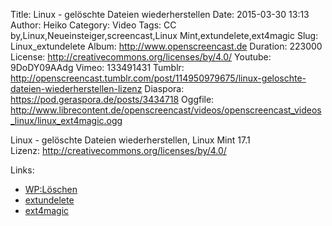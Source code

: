 Title: Linux - gelöschte Dateien wiederherstellen
Date: 2015-03-30 13:13
Author: Heiko
Category: Video
Tags: CC by,Linux,Neueinsteiger,screencast,Linux Mint,extundelete,ext4magic
Slug: Linux_extundelete
Album: http://www.openscreencast.de
Duration: 223000
License: http://creativecommons.org/licenses/by/4.0/
Youtube: 9DoDY09AAdg
Vimeo: 133491431
Tumblr: http://openscreencast.tumblr.com/post/114950979675/linux-geloschte-dateien-wiederherstellen-lizenz
Diaspora: https://pod.geraspora.de/posts/3434718
Oggfile: http://www.librecontent.de/openscreencast/videos/openscreencast_videos_linux/linux_ext4magic.ogg

Linux - gelöschte Dateien wiederherstellen, Linux Mint 17.1  
Lizenz: <http://creativecommons.org/licenses/by/4.0/>  

Links:

  * [WP:Löschen](http://de.wikipedia.org/wiki/L%C3%B6schen_%28Datei%29 "Link zu wikipedia.org/" )
  * [extundelete](http://sourceforge.net/projects/extundelete/ "Link zu sourceforge.net/" )
  * [ext4magic](http://sourceforge.net/projects/ext4magic/ "Link zu sourceforge.net/" )

